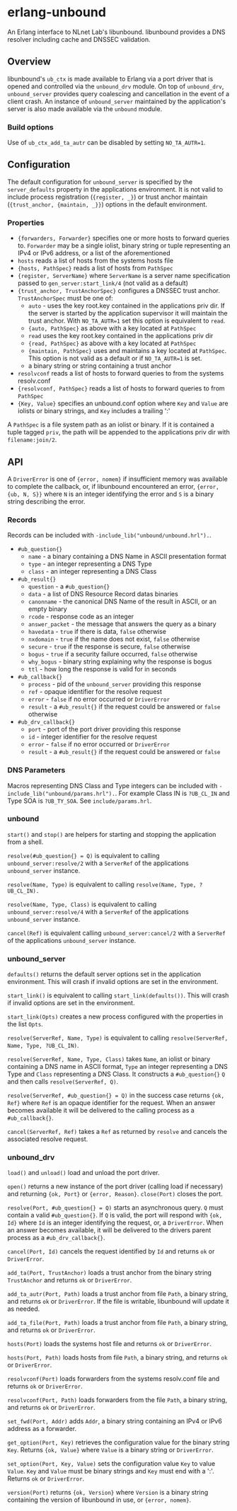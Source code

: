 # erlang-unbound

An Erlang interface to NLnet Lab's libunbound. libunbound provides a DNS
resolver including cache and DNSSEC validation.

## Overview

libunbound's `ub_ctx` is made available to Erlang via a port driver that is
opened and controlled via the `unbound_drv` module. On top of `unbound_drv`,
`unbound_server` provides query coalescing and cancellation in the event of a
client crash. An instance of `unbound_server` maintained by the application's
server is also made available via the `unbound` module.

### Build options

Use of `ub_ctx_add_ta_autr` can be disabled by setting `NO_TA_AUTR=1`.

## Configuration

The default configuration for `unbound_server` is specified by the
`server_defaults` property in the applications environment. It is not valid
to include process registration (`{register, _}`) or trust anchor maintain
(`{trust_anchor, {maintain, _}}`) options in the default environment.

### Properties

* `{forwarders, Forwarder}` specifies one or more hosts to forward queries to.
  `Forwarder` may be a single iolist, binary string or tuple representing an
   IPv4 or IPv6 address, or a list of the aforementioned
* `hosts` reads a list of hosts from the systems hosts file
* `{hosts, PathSpec}` reads a list of hosts from `PathSpec`
* `{register, ServerName}` where `ServerName` is a server name specification
  passed to `gen_server:start_link/4` (not valid as a default)
* `{trust_anchor, TrustAnchorSpec}` configures a DNSSEC trust anchor.
  `TrustAnchorSpec` must be one of:
  * `auto` - uses the key root.key contained in the applications priv dir. If
    the server is started by the application supervisor it will maintain the
    trust anchor. With `NO_TA_AUTR=1` set this option is equivalent to `read`.
  * `{auto, PathSpec}` as above with a key located at `PathSpec`
  * `read` uses the key root.key contained in the applications priv dir
  * `{read, PathSpec}` as above with a key located at `PathSpec`
  * `{maintain, PathSpec}` uses and maintains a key located at `PathSpec`.
    This option is not valid as a default or if `NO_TA_AUTR=1` is set.
  * a binary string or string containing a trust anchor
* `resolvconf` reads a list of hosts to forward queries to from the systems
  resolv.conf
* `{resolvconf, PathSpec}` reads a list of hosts to forward queries to from
  `PathSpec`
* `{Key, Value}` specifies an unbound.conf option where `Key` and `Value` are
  iolists or binary strings, and `Key` includes a trailing ':'

A `PathSpec` is a file system path as an iolist or binary. If it is contained
a tuple tagged `priv`, the path will be appended to the applications priv dir
with `filename:join/2`.

## API

A `DriverError` is one of `{error, nomem}` if insufficient memory was
available to complete the callback, or, if libunbound encountered an error,
`{error, {ub, N, S}}` where `N` is an integer identifying the error and `S` is
a binary string describing the error.

### Records

Records can be included with `-include_lib("unbound/unbound.hrl").`.

* `#ub_question{}`
    * `name` - a binary containing a DNS Name in ASCII presentation format
    * `type` - an integer representing a DNS Type
    * `class` - an integer representing a DNS Class
* `#ub_result{}`
    * `question` - a `#ub_question{}`
    * `data` - a list of DNS Resource Record datas binaries
    * `canonname` - the canonical DNS Name of the result in ASCII, or an
      empty binary
    * `rcode` - response code as an integer
    * `answer_packet` - the message that answers the query as a binary
    * `havedata` - `true` if there is data, `false` otherwise
    * `nxdomain` - `true` if the name does not exist, `false` otherwise
    * `secure` - `true` if the response is secure, `false` otherwise
    * `bogus` - `true` if a security failure occurred, `false` otherwise
    * `why_bogus` - binary string explaining why the response is bogus
    * `ttl` - how long the response is valid for in seconds
* `#ub_callback{}`
    * `process` - pid of the `unbound_server` providing this response
    * `ref` - opaque identifier for the resolve request
    * `error` - `false` if no error occurred or `DriverError`
    * `result` - a `#ub_result{}` if the request could be answered or `false`
      otherwise
* `#ub_drv_callback{}`
    * `port` - port of the port driver providing this response
    * `id` - integer identifier for the resolve request
    * `error` - `false` if no error occurred or `DriverError`
    * `result` - a `#ub_result{}` if the request could be answered or `false`

### DNS Parameters

Macros representing DNS Class and Type integers can be included with
`-include_lib("unbound/params.hrl").`. For example Class IN is `?UB_CL_IN`
and Type SOA is `?UB_TY_SOA`. See `include/params.hrl`.

### unbound

`start()` and `stop()` are helpers for starting and stopping the application
from a shell.

`resolve(#ub_question{} = Q)` is equivalent to calling
`unbound_server:resolve/2` with a `ServerRef` of the applications
`unbound_server` instance.

`resolve(Name, Type)` is equivalent to calling
`resolve(Name, Type, ?UB_CL_IN).`

`resolve(Name, Type, Class)` is equivalent to calling
`unbound_server:resolve/4` with a `ServerRef` of the applications
`unbound_server` instance.

`cancel(Ref)` is equivalent calling `unbound_server:cancel/2`
with a `ServerRef` of the applications `unbound_server` instance.

### unbound_server

`defaults()` returns the default server options set in the application
environment. This will crash if invalid options are set in the environment.

`start_link()` is equivalent to calling `start_link(defaults())`. This will
crash if invalid options are set in the environment.

`start_link(Opts)` creates a new process configured with the properties in the
list `Opts`.

`resolve(ServerRef, Name, Type)` is equivalent to calling
`resolve(ServerRef, Name, Type, ?UB_CL_IN)`.

`resolve(ServerRef, Name, Type, Class)` takes `Name`, an iolist or binary
containing a DNS name in ASCII format, `Type` an integer representing a DNS
Type and `Class` representing a DNS Class. It constructs a `#ub_question{}`
`Q` and then calls `resolve(ServerRef, Q)`.

`resolve(ServerRef, #ub_question{} = Q)` in the success case returns
`{ok, Ref}` where `Ref` is an opaque identifier for the request. When an
answer becomes available it will be delivered to the calling process as a
`#ub_callback{}`.

`cancel(ServerRef, Ref)` takes a `Ref` as returned by `resolve` and cancels
the associated resolve request.

### unbound_drv


`load()` and `unload()` load and unload the port driver.

`open()` returns a new instance of the port driver (calling load if necessary)
and returning `{ok, Port}` or `{error, Reason}`. `close(Port)` closes the
port.

`resolve(Port, #ub_question{} = Q)` starts an asynchronous query. `Q` must
contain a valid `#ub_question{}`. If `Q` is valid, the port will respond with
`{ok, Id}` where `Id` is an integer identifying the request, or,
a `DriverError`. When an answer becomes available, it will be delivered to the
drivers parent process as a `#ub_drv_callback{}`.

`cancel(Port, Id)` cancels the request identified by `Id` and returns `ok` or
`DriverError`.

`add_ta(Port, TrustAnchor)` loads a trust anchor from the binary string
`TrustAnchor` and returns `ok` or `DriverError`.

`add_ta_autr(Port, Path)` loads a trust anchor from file `Path`, a binary
string, and returns `ok` or `DriverError`. If the file is writable, libunbound
will update it as needed.

`add_ta_file(Port, Path)` loads a trust anchor from file `Path`, a binary
string, and returns `ok` or `DriverError`.

`hosts(Port)` loads the systems host file and returns `ok` or `DriverError`.

`hosts(Port, Path)` loads hosts from file `Path`, a binary string, and returns
`ok` or `DriverError`.

`resolvconf(Port)` loads forwarders from the systems resolv.conf file and
returns `ok` or `DriverError`.

`resolvconf(Port, Path)` loads forwarders from the file `Path`, a binary
string, and returns `ok` or `DriverError`.

`set_fwd(Port, Addr)` adds `Addr`, a binary string containing an IPv4 or IPv6
address as a forwarder.

`get_option(Port, Key)` retrieves the configuration value for the binary
string `Key`. Returns `{ok, Value}` where `Value` is a binary string or
`DriverError`.

`set_option(Port, Key, Value)` sets the configuration value `Key` to value
`Value`. `Key` and `Value` must be binary strings and `Key` must end with a
':'. Returns `ok` or `DriverError`.

`version(Port)` returns `{ok, Version}` where `Version` is a binary string
containing the version of libunbound in use, or `{error, nomem}`.
